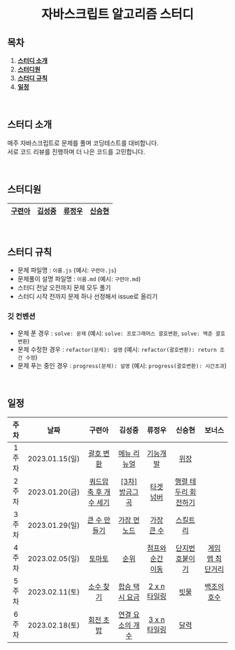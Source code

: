 <h1 align="center">자바스크립트 알고리즘 스터디</h1>

## 목차

1. [**스터디 소개**](#1)
2. [**스터디원**](#2)
3. [**스터디 규칙**](#3)
4. [**일정**](#4)

<br />

<div id="1" />

## 스터디 소개

매주 자바스크립트로 문제를 풀며 코딩테스트를 대비합니다.  
서로 코드 리뷰를 진행하며 더 나은 코드를 고민합니다.

<br />

<div id="2" />

## 스터디원

| [구련아](https://github.com/anottrx) | [김성중](https://github.com/joseph-106) | [류정우](https://github.com/evencoding) | [신승현](https://github.com/osdoonhyun) |
| ------------------------------------ | --------------------------------------- | --------------------------------------- | --------------------------------------- |

<br />

<div id="3" />

## 스터디 규칙

- 문제 파일명 : `이름.js` (예시: `구련아.js`)
- 문제풀이 설명 파일명 : `이름.md` (예시: `구련아.md`)
- 스터디 전날 오전까지 문제 모두 풀기
- 스터디 시작 전까지 문제 하나 선정해서 issue로 올리기

### 깃 컨벤션

- 문제 푼 경우 : `solve: 문제` (예시: `solve: 프로그래머스 괄호변환`, `solve: 백준 괄호변환`)
- 문제 수정한 경우 : `refactor(문제): 설명` (예시: `refactor(괄호변환): return 조건 수정`)
- 문제 푸는 중인 경우 : `progress(문제): 설명` (예시: `progress(괄호변환): 시간초과`)

<br />

<div id="4" />

## 일정

| 주차  |      날짜      |                                          구련아                                          |                                      김성중                                       |                                             류정우                                              |                                         신승현                                          |                                       보너스                                       |
| :---: | :------------: | :--------------------------------------------------------------------------------------: | :-------------------------------------------------------------------------------: | :---------------------------------------------------------------------------------------------: | :-------------------------------------------------------------------------------------: | :--------------------------------------------------------------------------------: |
| 1주차 | 2023.01.15(일) |       [괄호 변환](https://school.programmers.co.kr/learn/courses/30/lessons/60058)       |  [메뉴 리뉴얼](https://school.programmers.co.kr/learn/courses/30/lessons/72411)   | [기능개발](https://school.programmers.co.kr/learn/courses/30/lessons/42586?language=javascript) |         [위장](https://school.programmers.co.kr/learn/courses/30/lessons/42578)         |                                                                                    |
| 2주차 | 2023.01.20(금) | [쿼드압축 후 개수 세기](https://school.programmers.co.kr/learn/courses/30/lessons/68936) | [[3차]방금그곡](https://school.programmers.co.kr/learn/courses/30/lessons/17683)  |          [타겟 넘버](https://school.programmers.co.kr/learn/courses/30/lessons/43165)           | [행렬 테두리 회전하기](https://school.programmers.co.kr/learn/courses/30/lessons/77485) |                                                                                    |
| 3주차 | 2023.01.29(일) |     [큰 수 만들기](https://school.programmers.co.kr/learn/courses/30/lessons/42883)      |  [가장 먼 노드](https://school.programmers.co.kr/learn/courses/30/lessons/49189)  |          [가장 큰 수](https://school.programmers.co.kr/learn/courses/30/lessons/42746)          |       [스킬트리](https://school.programmers.co.kr/learn/courses/30/lessons/49993)       |                                                                                    |
| 4주차 | 2023.02.05(일) |                      [토마토](https://www.acmicpc.net/problem/7576)                      |      [순위](https://school.programmers.co.kr/learn/courses/30/lessons/49191)      |       [점프와 순간 이동](https://school.programmers.co.kr/learn/courses/30/lessons/12980)       |                 [단지번호붙이기](https://www.acmicpc.net/problem/2667)                  | [게임 맵 최단거리](https://school.programmers.co.kr/learn/courses/30/lessons/1844) |
| 5주차 | 2023.02.11(토) |       [소수 찾기](https://school.programmers.co.kr/learn/courses/30/lessons/42839)       | [합승 택시 요금](https://school.programmers.co.kr/learn/courses/30/lessons/72413) |         [2 x n 타일링](https://school.programmers.co.kr/learn/courses/30/lessons/12900)         |                      [빗물](https://www.acmicpc.net/problem/14719)                      |                [백조의 호수](https://www.acmicpc.net/problem/3197)                 |
| 6주차 | 2023.02.18(토) |                    [회전 초밥](https://www.acmicpc.net/problem/2531)                     |             [연결 요소의 개수](https://www.acmicpc.net/problem/11724)             |         [3 x n 타일링](https://school.programmers.co.kr/learn/courses/30/lessons/12902)         |                      [달력](https://www.acmicpc.net/problem/20207)                      |                                                                                    |

<!-- | 주차 | 2023.01.15(토) | []() | []() | []() | []() | []() | -->

<br />
<br />
